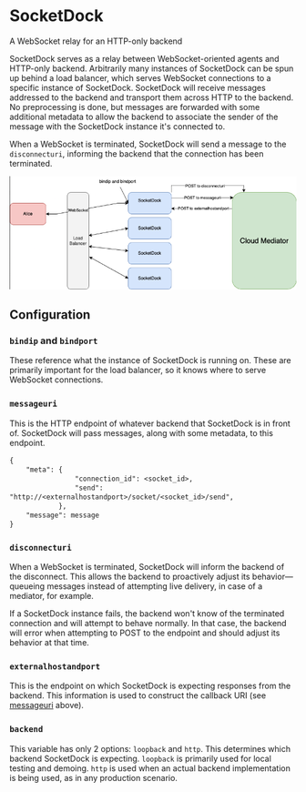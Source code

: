 # SocketDock

A WebSocket relay for an HTTP-only backend

SocketDock serves as a relay between WebSocket-oriented agents and HTTP-only backend. Arbitrarily many instances of SocketDock can be spun up behind a load balancer, which serves WebSocket connections to a specific instance of SocketDock. SocketDock will receive messages addressed to the backend and transport them across HTTP to the backend. No preprocessing is done, but messages are forwarded with some additional metadata to allow the backend to associate the sender of the message with the SocketDock instance it's connected to.

When a WebSocket is terminated, SocketDock will send a message to the `disconnecturi`, informing the backend that the connection has been terminated.

![SocketDock](graphics/SocketDock.png)

## Configuration
### `bindip` and `bindport`
These reference what the instance of SocketDock is running on. These are primarily important for the load balancer, so it knows where to serve WebSocket connections.

### `messageuri`
This is the HTTP endpoint of whatever backend that SocketDock is in front of. SocketDock will pass messages, along with some metadata, to this endpoint.

```json=
{
    "meta": {
                "connection_id": <socket_id>,
                "send": "http://<externalhostandport>/socket/<socket_id>/send",
            }, 
    "message": message
}
```
### `disconnecturi`
When a WebSocket is terminated, SocketDock will inform the backend of the disconnect. This allows the backend to proactively adjust its behavior—queueing messages instead of attempting live delivery, in case of a mediator, for example.

If a SocketDock instance fails, the backend won't know of the terminated connection and will attempt to behave normally. In that case, the backend will error when attempting to POST to the endpoint and should adjust its behavior at that time. 

### `externalhostandport`
This is the endpoint on which SocketDock is expecting responses from the backend. This information is used to construct the callback URI (see [messageuri](#messageuri) above). 

### `backend`
This variable has only 2 options: `loopback` and `http`. This determines which backend SocketDock is expecting. `loopback` is primarily used for local testing and demoing. `http` is used when an actual backend implementation is being used, as in any production scenario.